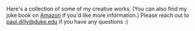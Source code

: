 Here's a collection of some of my creative works. (You can also find my joke book on [Amazon](https://www.amazon.com/Jokes-Puns-Other-Silly-Things/dp/B0CNMYJK1T) if you'd like more information.)
Please reach out to paul.dilly@duke.edu if you have any questions :)
